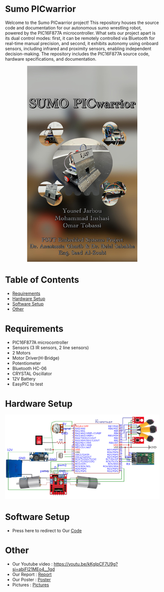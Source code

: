 # Sumo PICwarrior
Welcome to the Sumo PICwarrior project! This repository houses the source code and documentation for our autonomous sumo wrestling robot, powered by the PIC16F877A microcontroller. What sets our project apart is its dual control modes: first, it can be remotely controlled via Bluetooth for real-time manual precision, and second, it exhibits autonomy using onboard sensors, including infrared and proximity sensors, enabling independent decision-making. The repository includes the PIC16F877A source code, hardware specifications, and documentation. 

<p align="center">
  <img src="img.jpeg" alt="Image" width="360"/>
</p>

# Table of Contents
- <span style="color:blue">[Requirements](#requirements)</span>
- <span style="color:blue">[Hardware Setup](#hardware-setup)</span>
- <span style="color:blue">[Software Setup](#software-setup)</span>
- <span style="color:blue">[Other](#other)</span>


# Requirements
- PIC16F877A microcontroller
- Sensors (3 IR sensors, 2 line sensors)
- 2 Motors
- Motor Driver(H-Bridge)
- Potentiometer
- Bluetooth HC-06
- CRYSTAL Oscillator
- 12V Battery
- EasyPIC to test


# Hardware Setup
![Hardware Setup](picWorriorCircuit.png)


# Software Setup
- Press here to redirect to Our
 <span style="color:blue">[Code](Sumo)</span>


# Other
- Our Youtube video : https://youtu.be/kKgIpCF7U9g?si=abiFl21MEo4__1gd
- Our Report : <span style="color:blue">[Report](Sumo_PICwarrior.pdf)</span>
- Our Poster : <span style="color:blue">[Poster](finalPoster.ppt)</span>
- Pictures : <span style="color:blue">[Pictures](Pictures)</span>
